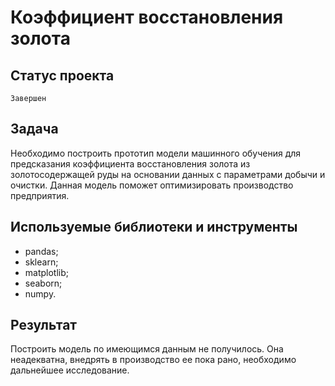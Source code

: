 # Коэффициент восстановления золота

## Статус проекта
`Завершен`

## Задача
Необходимо построить прототип модели машинного обучения для предсказания коэффициента восстановления золота из золотосодержащей руды на основании данных с параметрами добычи и очистки. Данная модель поможет оптимизировать производство предприятия.
## Используемые библиотеки и инструменты
- pandas;
- sklearn;
- matplotlib;
- seaborn;
- numpy.

## Результат
Построить модель по имеющимся данным не получилось. Она неадекватна, внедрять в производство ее пока рано, необходимо дальнейшее исследование.
